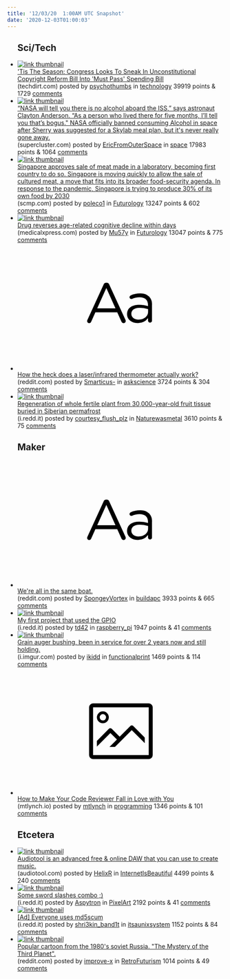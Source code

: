 ```yaml
---
title: '12/03/20  1:00AM UTC Snapshot'
date: '2020-12-03T01:00:03'
---
```

<ul>
<h2>Sci/Tech</h2>

<li><a href='https://www.techdirt.com/articles/20201201/10514145802/tis-season-congress-looks-to-sneak-unconstitutional-copyright-reform-bill-into-must-pass-spending-bill.shtml'><img src='https://a.thumbs.redditmedia.com/NeHwr_ZlV0StHMZ5DgwQiYr145cHsjxU4H-hpwGvJf0.jpg' alt='link thumbnail'></a><div><div class='linkTitle'><a href='https://www.techdirt.com/articles/20201201/10514145802/tis-season-congress-looks-to-sneak-unconstitutional-copyright-reform-bill-into-must-pass-spending-bill.shtml'>'Tis The Season: Congress Looks To Sneak In Unconstitutional Copyright Reform Bill Into 'Must Pass' Spending Bill</a></div>(techdirt.com) posted by <a href='https://www.reddit.com/user/psychothumbs'>psychothumbs</a> in <a href='https://www.reddit.com/r/technology'>technology</a> 39919 points & 1729 <a href='https://www.reddit.com/r/technology/comments/k5983s/tis_the_season_congress_looks_to_sneak_in/'>comments</a></div></li>

<li><a href='https://www.supercluster.com/editorial/we-were-promised-cosmic-cocktails'><img src='https://b.thumbs.redditmedia.com/fWcBtqig8l9kqtevZEtEaoHKO58xTI0mlwxsTwAmJTc.jpg' alt='link thumbnail'></a><div><div class='linkTitle'><a href='https://www.supercluster.com/editorial/we-were-promised-cosmic-cocktails'>“NASA will tell you there is no alcohol aboard the ISS,” says astronaut Clayton Anderson. “As a person who lived there for five months, I’ll tell you that’s bogus." NASA officially banned consuming Alcohol in space after Sherry was suggested for a Skylab meal plan, but it's never really gone away.</a></div>(supercluster.com) posted by <a href='https://www.reddit.com/user/EricFromOuterSpace'>EricFromOuterSpace</a> in <a href='https://www.reddit.com/r/space'>space</a> 17983 points & 1064 <a href='https://www.reddit.com/r/space/comments/k5bvh2/nasa_will_tell_you_there_is_no_alcohol_aboard_the/'>comments</a></div></li>

<li><a href='https://www.scmp.com/news/asia/southeast-asia/article/3112185/singapore-approves-sale-meat-made-laboratory-becoming'><img src='https://a.thumbs.redditmedia.com/1e9wuKOLg9-TBzeqaZkKRnJj6F9zWZqLHjIhm3pz4m4.jpg' alt='link thumbnail'></a><div><div class='linkTitle'><a href='https://www.scmp.com/news/asia/southeast-asia/article/3112185/singapore-approves-sale-meat-made-laboratory-becoming'>Singapore approves sale of meat made in a laboratory, becoming first country to do so. Singapore is moving quickly to allow the sale of cultured meat, a move that fits into its broader food-security agenda. In response to the pandemic, Singapore is trying to produce 30% of its own food by 2030</a></div>(scmp.com) posted by <a href='https://www.reddit.com/user/poleco1'>poleco1</a> in <a href='https://www.reddit.com/r/Futurology'>Futurology</a> 13247 points & 602 <a href='https://www.reddit.com/r/Futurology/comments/k51q4g/singapore_approves_sale_of_meat_made_in_a/'>comments</a></div></li>

<li><a href='https://medicalxpress.com/news/2020-12-drug-reverses-age-related-cognitive-decline.html'><img src='https://b.thumbs.redditmedia.com/NcenpL11FIML31Trt8J4gKIfbUv7MnPPjPIl9abvYko.jpg' alt='link thumbnail'></a><div><div class='linkTitle'><a href='https://medicalxpress.com/news/2020-12-drug-reverses-age-related-cognitive-decline.html'>Drug reverses age-related cognitive decline within days</a></div>(medicalxpress.com) posted by <a href='https://www.reddit.com/user/Mu57y'>Mu57y</a> in <a href='https://www.reddit.com/r/Futurology'>Futurology</a> 13047 points & 775 <a href='https://www.reddit.com/r/Futurology/comments/k57lby/drug_reverses_agerelated_cognitive_decline_within/'>comments</a></div></li>

<li><a href='https://www.reddit.com/r/askscience/comments/k58qk0/how_the_heck_does_a_laserinfrared_thermometer/'><svg version='1.1' viewBox='-34 -12 104 64' preserveAspectRatio='xMidYMid slice' xmlns='http://www.w3.org/2000/svg' xmlns:xlink='http://www.w3.org/1999/xlink'>
    <title>text link thumbnail</title>
    <path d='M12.19,8.84a1.45,1.45,0,0,0-1.4-1h-.12a1.46,1.46,0,0,0-1.42,1L1.14,26.56a1.29,1.29,0,0,0-.14.59,1,1,0,0,0,1,1,1.12,1.12,0,0,0,1.08-.77l2.08-4.65h11l2.08,4.59a1.24,1.24,0,0,0,1.12.83,1.08,1.08,0,0,0,1.08-1.08,1.64,1.64,0,0,0-.14-.57ZM6.08,20.71l4.59-10.22,4.6,10.22Z'>
    </path>
    <path d='M32.24,14.78A6.35,6.35,0,0,0,27.6,13.2a11.36,11.36,0,0,0-4.7,1,1,1,0,0,0-.58.89,1,1,0,0,0,.94.92,1.23,1.23,0,0,0,.39-.08,8.87,8.87,0,0,1,3.72-.81c2.7,0,4.28,1.33,4.28,3.92v.5a15.29,15.29,0,0,0-4.42-.61c-3.64,0-6.14,1.61-6.14,4.64v.05c0,2.95,2.7,4.48,5.37,4.48a6.29,6.29,0,0,0,5.19-2.48V26.9a1,1,0,0,0,1,1,1,1,0,0,0,1-1.06V19A5.71,5.71,0,0,0,32.24,14.78Zm-.56,7.7c0,2.28-2.17,3.89-4.81,3.89-1.94,0-3.61-1.06-3.61-2.86v-.06c0-1.8,1.5-3,4.2-3a15.2,15.2,0,0,1,4.22.61Z'>
    </path>
    </svg></a><div><div class='linkTitle'><a href='https://www.reddit.com/r/askscience/comments/k58qk0/how_the_heck_does_a_laserinfrared_thermometer/'>How the heck does a laser/infrared thermometer actually work?</a></div>(reddit.com) posted by <a href='https://www.reddit.com/user/Smarticus-'>Smarticus-</a> in <a href='https://www.reddit.com/r/askscience'>askscience</a> 3724 points & 304 <a href='https://www.reddit.com/r/askscience/comments/k58qk0/how_the_heck_does_a_laserinfrared_thermometer/'>comments</a></div></li>

<li><a href='https://i.redd.it/1skqe7vpfq261.jpg'><img src='https://b.thumbs.redditmedia.com/nqXFKicvpzOeOleKi-agQm1IqZ1Uu6smyFHZVYFH8bA.jpg' alt='link thumbnail'></a><div><div class='linkTitle'><a href='https://i.redd.it/1skqe7vpfq261.jpg'>Regeneration of whole fertile plant from 30,000-year-old fruit tissue buried in Siberian permafrost</a></div>(i.redd.it) posted by <a href='https://www.reddit.com/user/courtesy_flush_plz'>courtesy_flush_plz</a> in <a href='https://www.reddit.com/r/Naturewasmetal'>Naturewasmetal</a> 3610 points & 75 <a href='https://www.reddit.com/r/Naturewasmetal/comments/k55bzj/regeneration_of_whole_fertile_plant_from/'>comments</a></div></li>

<h2>Maker</h2>

<li><a href='https://www.reddit.com/r/buildapc/comments/k59x8a/were_all_in_the_same_boat/'><svg version='1.1' viewBox='-34 -12 104 64' preserveAspectRatio='xMidYMid slice' xmlns='http://www.w3.org/2000/svg' xmlns:xlink='http://www.w3.org/1999/xlink'>
    <title>text link thumbnail</title>
    <path d='M12.19,8.84a1.45,1.45,0,0,0-1.4-1h-.12a1.46,1.46,0,0,0-1.42,1L1.14,26.56a1.29,1.29,0,0,0-.14.59,1,1,0,0,0,1,1,1.12,1.12,0,0,0,1.08-.77l2.08-4.65h11l2.08,4.59a1.24,1.24,0,0,0,1.12.83,1.08,1.08,0,0,0,1.08-1.08,1.64,1.64,0,0,0-.14-.57ZM6.08,20.71l4.59-10.22,4.6,10.22Z'>
    </path>
    <path d='M32.24,14.78A6.35,6.35,0,0,0,27.6,13.2a11.36,11.36,0,0,0-4.7,1,1,1,0,0,0-.58.89,1,1,0,0,0,.94.92,1.23,1.23,0,0,0,.39-.08,8.87,8.87,0,0,1,3.72-.81c2.7,0,4.28,1.33,4.28,3.92v.5a15.29,15.29,0,0,0-4.42-.61c-3.64,0-6.14,1.61-6.14,4.64v.05c0,2.95,2.7,4.48,5.37,4.48a6.29,6.29,0,0,0,5.19-2.48V26.9a1,1,0,0,0,1,1,1,1,0,0,0,1-1.06V19A5.71,5.71,0,0,0,32.24,14.78Zm-.56,7.7c0,2.28-2.17,3.89-4.81,3.89-1.94,0-3.61-1.06-3.61-2.86v-.06c0-1.8,1.5-3,4.2-3a15.2,15.2,0,0,1,4.22.61Z'>
    </path>
    </svg></a><div><div class='linkTitle'><a href='https://www.reddit.com/r/buildapc/comments/k59x8a/were_all_in_the_same_boat/'>We're all in the same boat.</a></div>(reddit.com) posted by <a href='https://www.reddit.com/user/SpongeyVortex'>SpongeyVortex</a> in <a href='https://www.reddit.com/r/buildapc'>buildapc</a> 3933 points & 665 <a href='https://www.reddit.com/r/buildapc/comments/k59x8a/were_all_in_the_same_boat/'>comments</a></div></li>

<li><a href='https://i.redd.it/98ahge6coo261.jpg'><img src='https://b.thumbs.redditmedia.com/ePZ_vjeGG_m54-qE0T-d_F80Xk5dSXe4cShwwkFZjqA.jpg' alt='link thumbnail'></a><div><div class='linkTitle'><a href='https://i.redd.it/98ahge6coo261.jpg'>My first project that used the GPIO</a></div>(i.redd.it) posted by <a href='https://www.reddit.com/user/td42'>td42</a> in <a href='https://www.reddit.com/r/raspberry_pi'>raspberry_pi</a> 1947 points & 41 <a href='https://www.reddit.com/r/raspberry_pi/comments/k5004h/my_first_project_that_used_the_gpio/'>comments</a></div></li>

<li><a href='https://i.imgur.com/gGKOXiW.jpg'><img src='https://b.thumbs.redditmedia.com/FnBfCYAfyomVix9kLSsfDmoLkqCLgcgC66o0UkPE7Hk.jpg' alt='link thumbnail'></a><div><div class='linkTitle'><a href='https://i.imgur.com/gGKOXiW.jpg'>Grain auger bushing, been in service for over 2 years now and still holding.</a></div>(i.imgur.com) posted by <a href='https://www.reddit.com/user/ikidd'>ikidd</a> in <a href='https://www.reddit.com/r/functionalprint'>functionalprint</a> 1469 points & 114 <a href='https://www.reddit.com/r/functionalprint/comments/k53s7h/grain_auger_bushing_been_in_service_for_over_2/'>comments</a></div></li>

<li><a href='https://mtlynch.io/code-review-love/'><svg version='1.1' viewBox='-34 -14 104 64' preserveAspectRatio='xMidYMid meet' xmlns='http://www.w3.org/2000/svg' xmlns:xlink='http://www.w3.org/1999/xlink'>
    <title>link thumbnail</title>
    <path d='M32,4H4A2,2,0,0,0,2,6V30a2,2,0,0,0,2,2H32a2,2,0,0,0,2-2V6A2,2,0,0,0,32,4ZM4,30V6H32V30Z'></path>
    <path d='M8.92,14a3,3,0,1,0-3-3A3,3,0,0,0,8.92,14Zm0-4.6A1.6,1.6,0,1,1,7.33,11,1.6,1.6,0,0,1,8.92,9.41Z'></path>
    <path d='M22.78,15.37l-5.4,5.4-4-4a1,1,0,0,0-1.41,0L5.92,22.9v2.83l6.79-6.79L16,22.18l-3.75,3.75H15l8.45-8.45L30,24V21.18l-5.81-5.81A1,1,0,0,0,22.78,15.37Z'></path>
    </svg></a><div><div class='linkTitle'><a href='https://mtlynch.io/code-review-love/'>How to Make Your Code Reviewer Fall in Love with You</a></div>(mtlynch.io) posted by <a href='https://www.reddit.com/user/mtlynch'>mtlynch</a> in <a href='https://www.reddit.com/r/programming'>programming</a> 1346 points & 101 <a href='https://www.reddit.com/r/programming/comments/k5cbln/how_to_make_your_code_reviewer_fall_in_love_with/'>comments</a></div></li>

<h2>Etcetera</h2>

<li><a href='https://www.audiotool.com/'><img src='https://a.thumbs.redditmedia.com/R4p-wyCG1dmmM4jCovc3eCSmo8hpKMgUGt0qK86kGG4.jpg' alt='link thumbnail'></a><div><div class='linkTitle'><a href='https://www.audiotool.com/'>Audiotool is an advanced free &amp; online DAW that you can use to create music.</a></div>(audiotool.com) posted by <a href='https://www.reddit.com/user/HelixR'>HelixR</a> in <a href='https://www.reddit.com/r/InternetIsBeautiful'>InternetIsBeautiful</a> 4499 points & 240 <a href='https://www.reddit.com/r/InternetIsBeautiful/comments/k57esh/audiotool_is_an_advanced_free_online_daw_that_you/'>comments</a></div></li>

<li><a href='https://i.redd.it/vn48abiivp261.gif'><img src='https://b.thumbs.redditmedia.com/GOlxOOeHm29nTPbL5GCNO4j8CseGBRhD0QljWlpD2XI.jpg' alt='link thumbnail'></a><div><div class='linkTitle'><a href='https://i.redd.it/vn48abiivp261.gif'>Some sword slashes combo ;)</a></div>(i.redd.it) posted by <a href='https://www.reddit.com/user/Aspytron'>Aspytron</a> in <a href='https://www.reddit.com/r/PixelArt'>PixelArt</a> 2192 points & 41 <a href='https://www.reddit.com/r/PixelArt/comments/k53wdj/some_sword_slashes_combo/'>comments</a></div></li>

<li><a href='https://i.redd.it/23voxjf66p261.jpg'><img src='https://b.thumbs.redditmedia.com/SH7BuWD3MsQL_oHmCbY-9bJr_3PBtF5Sr8N-m0QLMZk.jpg' alt='link thumbnail'></a><div><div class='linkTitle'><a href='https://i.redd.it/23voxjf66p261.jpg'>[Ad] Everyone uses md5scum</a></div>(i.redd.it) posted by <a href='https://www.reddit.com/user/shri3kin_band1t'>shri3kin_band1t</a> in <a href='https://www.reddit.com/r/itsaunixsystem'>itsaunixsystem</a> 1152 points & 84 <a href='https://www.reddit.com/r/itsaunixsystem/comments/k51q7b/ad_everyone_uses_md5scum/'>comments</a></div></li>

<li><a href='https://www.reddit.com/gallery/k51i48'><img src='https://b.thumbs.redditmedia.com/xPKmpKP0kbivB2wxjKqDo9DoD2Gn-ivLr6wPg-W6K3c.jpg' alt='link thumbnail'></a><div><div class='linkTitle'><a href='https://www.reddit.com/gallery/k51i48'>Popular cartoon from the 1980's soviet Russia. "The Mystery of the Third Planet".</a></div>(reddit.com) posted by <a href='https://www.reddit.com/user/improve-x'>improve-x</a> in <a href='https://www.reddit.com/r/RetroFuturism'>RetroFuturism</a> 1014 points & 49 <a href='https://www.reddit.com/r/RetroFuturism/comments/k51i48/popular_cartoon_from_the_1980s_soviet_russia_the/'>comments</a></div></li>

</ul>
